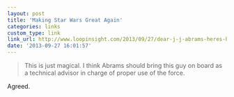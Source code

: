 ```yaml
---
layout: post
title: 'Making Star Wars Great Again'
categories: links
custom_type: link
link_url: http://www.loopinsight.com/2013/09/27/dear-j-j-abrams-heres-how-to-make-star-wars-great-again/
date: '2013-09-27 16:01:57'
---
```

>This is just magical. I think Abrams should bring this guy on board as a technical advisor in charge of proper use of the force.

Agreed.